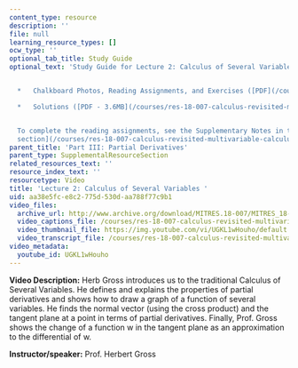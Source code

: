 ```yaml
---
content_type: resource
description: ''
file: null
learning_resource_types: []
ocw_type: ''
optional_tab_title: Study Guide
optional_text: 'Study Guide for Lecture 2: Calculus of Several Variables


  *   Chalkboard Photos, Reading Assignments, and Exercises ([PDF](/courses/res-18-007-calculus-revisited-multivariable-calculus-fall-2011/resources/mitres_18_007_partiii_lec02))

  *   Solutions ([PDF - 3.6MB](/courses/res-18-007-calculus-revisited-multivariable-calculus-fall-2011/resources/mitres_18_007_partiii_sol02))


  To complete the reading assignments, see the Supplementary Notes in the [Study Materials
  section](/courses/res-18-007-calculus-revisited-multivariable-calculus-fall-2011/pages/study-materials).'
parent_title: 'Part III: Partial Derivatives'
parent_type: SupplementalResourceSection
related_resources_text: ''
resource_index_text: ''
resourcetype: Video
title: 'Lecture 2: Calculus of Several Variables '
uid: aa38e5fc-e8c2-775d-530d-aa788f77c9b1
video_files:
  archive_url: http://www.archive.org/download/MITRES.18-007/MITRES_18-007_Part3_lec2_300k.mp4
  video_captions_file: /courses/res-18-007-calculus-revisited-multivariable-calculus-fall-2011/b234c400ec0a5ac094bb2cee735ddf76_UGKL1wHouho.vtt
  video_thumbnail_file: https://img.youtube.com/vi/UGKL1wHouho/default.jpg
  video_transcript_file: /courses/res-18-007-calculus-revisited-multivariable-calculus-fall-2011/1a13cb7b9467c988c38dbf472d4af7e4_UGKL1wHouho.pdf
video_metadata:
  youtube_id: UGKL1wHouho
---
```


**Video Description:** Herb Gross introduces us to the traditional Calculus of Several Variables. He defines and explains the properties of partial derivatives and shows how to draw a graph of a function of several variables. He finds the normal vector (using the cross product) and the tangent plane at a point in terms of partial derivatives. Finally, Prof. Gross shows the change of a function w in the tangent plane as an approximation to the differential of w.

**Instructor/speaker:** Prof. Herbert Gross